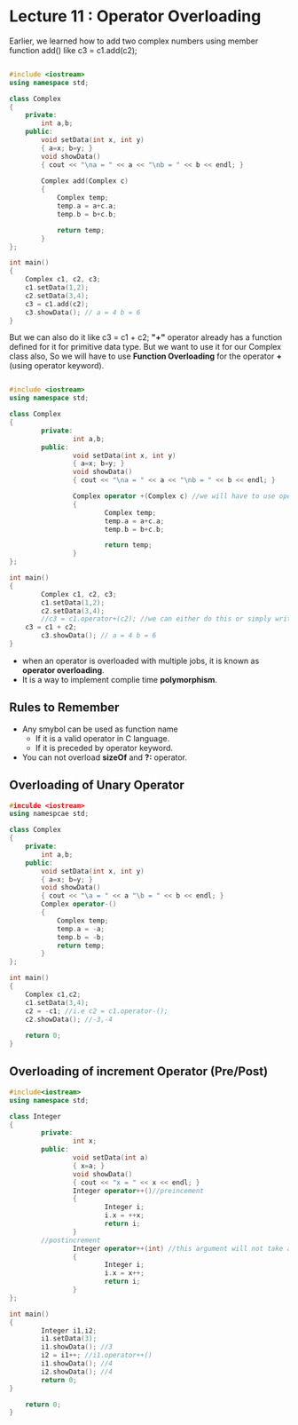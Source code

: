 # Lecture 11 : Operator Overloading 

Earlier, we learned how to add two complex numbers using member function add() like c3 = c1.add(c2);

```cpp

#include <iostream>
using namespace std;

class Complex
{
	private:
		int a,b;
	public:
		void setData(int x, int y)
		{ a=x; b=y; }
		void showData()
		{ cout << "\na = " << a << "\nb = " << b << endl; }
		
		Complex add(Complex c)
		{
			Complex temp;
			temp.a = a+c.a;
			temp.b = b+c.b;

			return temp;
		}
};

int main()
{
	Complex c1, c2, c3;
	c1.setData(1,2);
	c2.setData(3,4);
	c3 = c1.add(c2);
	c3.showData(); // a = 4 b = 6
}

```	

But we can also do it like c3 = c1 + c2;
**"+"** operator already has a function defined for it for primitive data type.
But we want to use it for our Complex class also, So we will have to use **Function Overloading** for the operator **+** (using operator keyword).


```cpp

#include <iostream>
using namespace std;

class Complex
{
        private:
                int a,b;
        public:
                void setData(int x, int y)
                { a=x; b=y; }
                void showData()
                { cout << "\na = " << a << "\nb = " << b << endl; }

                Complex operator +(Complex c) //we will have to use operator keyword for this
                {
                        Complex temp;
                        temp.a = a+c.a;
                        temp.b = b+c.b;

                        return temp;
                }
};

int main()
{
        Complex c1, c2, c3;
        c1.setData(1,2);
        c2.setData(3,4);
        //c3 = c1.operator+(c2); //we can either do this or simply write c1 + c2
	c3 = c1 + c2;
        c3.showData(); // a = 4 b = 6
}

```


- when an operator is overloaded with multiple jobs, it is known as **operator overloading**.
- It is a way to implement complie time **polymorphism**.

## Rules to Remember

- Any smybol can be used as function name
	- If it is a valid operator in C language.
	- If it is preceded by operator keyword.
- You can not overload **sizeOf** and **?:** operator.

## Overloading of Unary Operator

```cpp
#inculde <iostream>
using namespcae std;

class Complex
{
	private:
		int a,b;
	public:
		void setData(int x, int y)
		{ a=x; b=y; }
		void showData()
		{ cout << "\a = " << a "\b = " << b << endl; }
		Complex operator-()
		{
			Complex temp;
			temp.a = -a;
			temp.b = -b;
			return temp;
		}		
};

int main()
{
	Complex c1,c2;
	c1.setData(3,4);
	c2 = -c1; //i.e c2 = c1.operator-();
	c2.showData(); //-3,-4
	
	return 0;
}
```

## Overloading of increment Operator (Pre/Post)

```cpp
#include<iostream>
using namespace std;

class Integer
{
        private:
                int x;
        public:
                void setData(int a)
                { x=a; }
                void showData()
                { cout << "x = " << x << endl; }
                Integer operator++()//preincement
                {
                        Integer i;
                        i.x = ++x;
                        return i;
                }
		//postincrement
                Integer operator++(int) //this argument will not take any input but it is necessary for differentiation 
                {
                        Integer i;
                        i.x = x++;
                        return i;
                }
};

int main()
{
        Integer i1,i2;
        i1.setData(3);
        i1.showData(); //3
        i2 = i1++; //i1.operator++()
        i1.showData(); //4
        i2.showData(); //4
        return 0;
}

	return 0;
}

```
